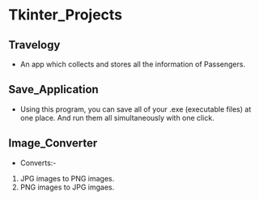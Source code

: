 # Tkinter_Projects
## Travelogy
- An app which collects and stores all the information of Passengers.
## Save_Application
- Using this program, you can save all of your .exe (executable files) at one place. And run them all simultaneously with one click.
## Image_Converter
- Converts:-
1. JPG images to PNG images.
2. PNG images to JPG imgaes. 
